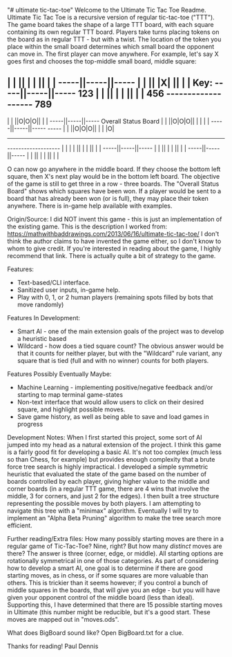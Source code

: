 "# ultimate tic-tac-toe" 
Welcome to the Ultimate Tic Tac Toe Readme. Ultimate Tic Tac Toe is a recursive version of regular tic-tac-toe ("TTT").
The game board takes the shape of a large TTT board, with each square containing its own regular TTT board. Players take
turns placing tokens on the board as in regular TTT - but with a twist. The location of the token you place within the
small board determines which small board the opponent can move in. The first player can move anywhere. For example,
let's say X goes first and chooses the top-middle small board, middle square:

 | | || | | || | |
-----||-----||-----
 | | || |X| || | |     Key:
-----||-----||-----      123
 | | || | | || | |       456
-------------------      789
-------------------
 | | ||O|O|O|| | |
-----||-----||-----    Overall Status Board
 | | ||O|O|O|| | |        | |
-----||-----||-----      -----
 | | ||O|O|O|| | |        |O|
-------------------      -----
-------------------       | |
 | | || | | || | |
-----||-----||-----
 | | || | | || | |
-----||-----||-----
 | | || | | || | |

O can now go anywhere in the middle board. If they choose the bottom left square, then X's next play would be in the
bottom left board. The objective of the game is still to get three in a row - three boards. The "Overall Status Board"
shows which squares have been won. If a player would be sent to a board that has already been won (or is full), they may
place their token anywhere. There is in-game help available with examples.

Origin/Source: I did NOT invent this game - this is just an implementation of the existing game. This is the description
I worked from: https://mathwithbaddrawings.com/2013/06/16/ultimate-tic-tac-toe/
I don't think the author claims to have invented the game either, so I don't know to whom to give credit. If you're
interested in reading about the game, I highly recommend that link. There is actually quite a bit of strategy to the
game.

Features:
* Text-based/CLI interface.
* Sanitized user inputs, in-game help.
* Play with 0, 1, or 2 human players (remaining spots filled by bots that move randomly)

Features In Development:
* Smart AI - one of the main extension goals of the project was to develop a heuristic based
* Wildcard - how does a tied square count? The obvious answer would be that it counts for neither player, but with the
"Wildcard" rule variant, any square that is tied (full and with no winner) counts for both players.

Features Possibly Eventually Maybe:
* Machine Learning - implementing positive/negative feedback and/or starting to map terminal game-states
* Non-text interface that would allow users to click on their desired square, and highlight possible moves.
* Save game history, as well as being able to save and load games in progress

Development Notes:
When I first started this project, some sort of AI jumped into my head as a natural extension of the project. I think
this game is a fairly good fit for developing a basic AI. It's not too complex (much less so than Chess, for example)
but provides enough complexity that a brute force tree search is highly impractical. I developed a simple symmetric
heuristic that evaluated the state of the game based on the number of boards controlled by each player, giving higher
value to the middle and corner boards (in a regular TTT game, there are 4 wins that involve the middle, 3 for corners,
and just 2 for the edges). I then built a tree structure representing the possible moves by both players. I am
attempting to navigate this tree with a "minimax" algorithm. Eventually I will try to implement an "Alpha Beta Pruning"
algorithm to make the tree search more efficient.

Further reading/Extra files:
How many possibly starting moves are there in a regular game of Tic-Tac-Toe? Nine, right? But how many *distinct* moves
are there? The answer is three (corner, edge, or middle). All starting options are rotationally symmetrical in one of
those categories. As part of considering how to develop a smart AI, one goal is to determine if there are good starting
moves, as in chess, or if some squares are more valuable than others. This is trickier than it seems however; if you
control a bunch of middle squares in the boards, that will give you an edge - but you will have given your opponent
control of the middle board (less than ideal). Supporting this, I have determined that there are 15 possible starting
moves in Ultimate (this number might be reducible, but it's a good start. These moves are mapped out in "moves.ods".

What does BigBoard sound like? Open BigBoard.txt for a clue.

Thanks for reading!
Paul Dennis